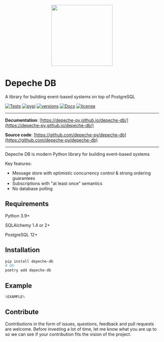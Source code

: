 

<p align="center">
  <img src="https://depeche-py.github.io/depeche-db/assets/logo-bg.png" width="200" />
</p>

# Depeche DB

A library for building event-based systems on top of PostgreSQL

[![Tests](https://github.com/depeche-py/depeche-db/actions/workflows/tests.yml/badge.svg)](https://github.com/depeche-py/depeche-db/actions/workflows/tests.yml)
[![pypi](https://img.shields.io/pypi/v/depeche-db.svg)](https://pypi.python.org/pypi/depeche-db)
[![versions](https://img.shields.io/pypi/pyversions/depeche-db.svg)](https://github.com/depeche-py/depeche-db)
[![Docs](https://img.shields.io/badge/docs-here-green.svg)](https://depeche-py.github.io/depeche-db/)
[![license](https://img.shields.io/github/license/depeche-py/depeche-db.svg)](https://github.com/depeche-py/depeche-db/blob/main/LICENSE)

---

**Documentation**: [https://depeche-py.github.io/depeche-db/](https://depeche-py.github.io/depeche-db/)

**Source code**: [https://github.com/depeche-py/depeche-db](https://github.com/depeche-py/depeche-db)

---

Depeche DB is modern Python library for building event-based systems

Key features:

* Message store with optimistic concurrency control & strong ordering guarantees
* Subscriptions with "at least once" semantics
* No database polling

## Requirements

Python 3.9+

SQLAlchemy 1.4 or 2+

PostgreSQL 12+


## Installation

```bash
pip install depeche-db
# OR
poetry add depeche-db
```

## Example

```python
%EXAMPLE%
```


## Contribute

Contributions in the form of issues, questions, feedback and pull requests are
welcome. Before investing a lot of time, let me know what you are up to so
we can see if your contribution fits the vision of the project.
